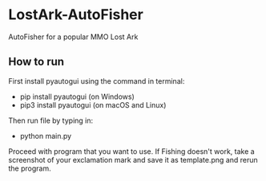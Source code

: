# LostArk-AutoFisher
AutoFisher for a popular MMO Lost Ark

## How to run

First install pyautogui using the command in terminal:
- pip install pyautogui (on Windows)
- pip3 install pyautogui (on macOS and Linux)

Then run file by typing in:
- python main.py

Proceed with program that you want to use.
If Fishing doesn't work, take a screenshot of your exclamation mark and save it as template.png and rerun the program.